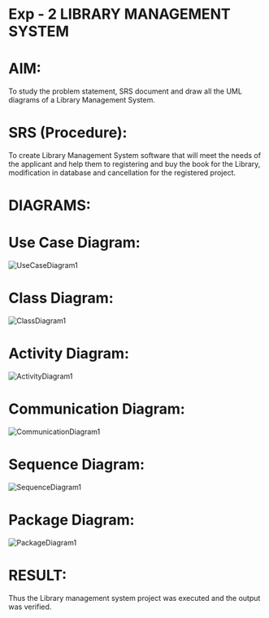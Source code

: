 # Exp - 2 LIBRARY MANAGEMENT SYSTEM

# AIM:
To study the problem statement, SRS document and draw all the UML diagrams of a Library Management System.

# SRS (Procedure):
To create Library Management System software that will meet the needs of the applicant and help them to registering and buy the book for the Library, modification in database and cancellation for the registered project.

# DIAGRAMS:
# Use Case Diagram:
![UseCaseDiagram1](https://github.com/user-attachments/assets/d630d21b-c28a-4386-be88-3189fe842a45)

# Class Diagram:
![ClassDiagram1](https://github.com/user-attachments/assets/732b6871-0575-4116-aa52-6edcf5d1d3d2)

# Activity Diagram:
![ActivityDiagram1](https://github.com/user-attachments/assets/2fa4da99-8258-48e7-98be-45cb750bddf9)

# Communication Diagram:
![CommunicationDiagram1](https://github.com/user-attachments/assets/5bbea653-9876-449f-9d86-21e054375f41)

# Sequence Diagram:
![SequenceDiagram1](https://github.com/user-attachments/assets/6b2a1406-13df-43e2-8a0c-a517e766bcb0)

# Package Diagram:
![PackageDiagram1](https://github.com/user-attachments/assets/424c6554-7233-4965-8e8c-fc344a98054d)

# RESULT:

Thus the Library management system project was executed and the output was verified.
